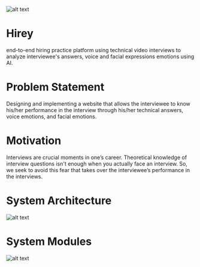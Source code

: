 ![alt text](https://user-images.githubusercontent.com/32201440/112652470-1d030180-8e56-11eb-9f95-0e5e14753c55.png)

# Hirey 

end-to-end hiring practice platform using technical video interviews to analyze interviewee's answers, voice and facial expressions emotions using AI.

# Problem Statement 

Designing and implementing a website that allows the interviewee to know his/her performance in the interview through his/her technical answers, voice emotions, and facial emotions.

# Motivation
Interviews are crucial moments in one’s career. Theoretical knowledge of interview questions isn't enough when you actually face an interview. So, we seek to avoid this fear that takes over the interviewee’s performance in the interviews.

# System Architecture
![alt text](https://user-images.githubusercontent.com/32201440/112651119-c2b57100-8e54-11eb-8666-d9082b5fc9f0.png)

# System Modules
![alt text](https://user-images.githubusercontent.com/32201440/112652124-bb429780-8e55-11eb-9a03-0197dd64c932.png)

